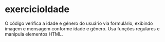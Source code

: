 # exercicioIdade
O código verifica a idade e gênero do usuário via formulário, exibindo imagem e mensagem conforme idade e gênero. Usa funções regulares e manipula elementos HTML.
